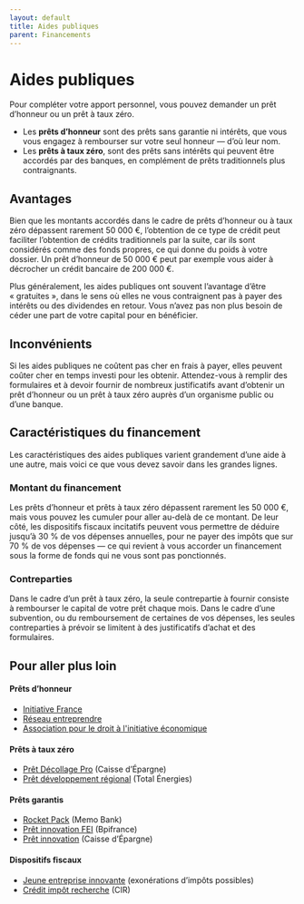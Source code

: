 ```yaml
---
layout: default
title: Aides publiques
parent: Financements
---
```


# Aides publiques

Pour compléter votre apport personnel, vous pouvez demander un prêt d’honneur ou un prêt à taux zéro.

- Les **prêts d’honneur** sont des prêts sans garantie ni intérêts, que vous vous engagez à rembourser sur votre seul honneur — d’où leur nom.
- Les **prêts à taux zéro**, sont des prêts sans intérêts qui peuvent être accordés par des banques, en complément de prêts traditionnels plus contraignants.

## Avantages

Bien que les montants accordés dans le cadre de prêts d’honneur ou à taux zéro dépassent rarement 50 000 €, l’obtention de ce type de crédit peut faciliter l’obtention de crédits traditionnels par la suite, car ils sont considérés comme des fonds propres, ce qui donne du poids à votre dossier. Un prêt d’honneur de 50 000 € peut par exemple vous aider à décrocher un crédit bancaire de 200 000 €.

Plus généralement, les aides publiques ont souvent l’avantage d’être « gratuites », dans le sens où elles ne vous contraignent pas à payer des intérêts ou des dividendes en retour. Vous n’avez pas non plus besoin de céder une part de votre capital pour en bénéficier.

## Inconvénients

Si les aides publiques ne coûtent pas cher en frais à payer, elles peuvent coûter cher en temps investi pour les obtenir. Attendez-vous à remplir des formulaires et à devoir fournir de nombreux justificatifs avant d’obtenir un prêt d’honneur ou un prêt à taux zéro auprès d’un organisme public ou d’une banque.

## Caractéristiques du financement

Les caractéristiques des aides publiques varient grandement d’une aide à une autre, mais voici ce que vous devez savoir dans les grandes lignes.

### Montant du financement

Les prêts d’honneur et prêts à taux zéro dépassent rarement les 50 000 €, mais vous pouvez les cumuler pour aller au-delà de ce montant. De leur côté, les dispositifs fiscaux incitatifs peuvent vous permettre de déduire jusqu’à 30 % de vos dépenses annuelles, pour ne payer des impôts que sur 70 % de vos dépenses — ce qui revient à vous accorder un financement sous la forme de fonds qui ne vous sont pas ponctionnés.

### Contreparties

Dans le cadre d’un prêt à taux zéro, la seule contrepartie à fournir consiste à rembourser le capital de votre prêt chaque mois. Dans le cadre d’une subvention, ou du remboursement de certaines de vos dépenses, les seules contreparties à prévoir se limitent à des justificatifs d’achat et des formulaires.

## Pour aller plus loin

#### Prêts d’honneur

- [Initiative France](https://www.initiative-france.fr)
- [Réseau entreprendre](https://www.reseau-entreprendre.org/en/homepage/)
- [Association pour le droit à l'initiative économique](https://www.adie.org/pour-creer-ou-developper-mon-entreprise/)

#### Prêts à taux zéro

- [Prêt Décollage Pro](https://www.caisse-epargne.fr/professionnels/financer-projets-optimiser-tresorerie/pret-decollage-pro/) (Caisse d’Épargne)
- [Prêt développement régional](https://developpement-regional.totalenergies.fr/financer-les-entreprises/pret-taux-zero-ptz-aux-start-ups-et-pme) (Total Énergies)

#### Prêts garantis

- [Rocket Pack](https://memo.bank/rocket-pack) (Memo Bank)
- [Prêt innovation FEI](https://www.bpifrance.fr/catalogue-offres/soutien-a-linnovation/pret-innovation) (Bpifrance)
- [Prêt innovation](https://www.caisse-epargne.fr/entreprises/financer-investissements/pret-innovation/) (Caisse d’Épargne)

#### Dispositifs fiscaux

- [Jeune entreprise innovante](https://entreprendre.service-public.fr/vosdroits/F31188) (exonérations d’impôts possibles)
- [Crédit impôt recherche](https://entreprendre.service-public.fr/vosdroits/F23533) (CIR)
